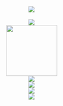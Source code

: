 <h1 align="center"> <a href="https://sunguoqi.com/"> <img src="https://readme-typing-svg.herokuapp.com/?lines=console.log(%22Hello%2C%20World!%22);生活除了代码，还有诗和远方!&center=true&size=27"> </a> </h1>

<div align="center"> <img src="https://metrics.lecoq.io/SFLAQiu?template=classic&config.timezone=Asia%2FShanghai"> </div>

<div align="center"> <img height="137px" src="https://github-readme-stats.vercel.app/api?username=SFLAQiu&hide_title=true&hide_border=true&show_icons=trueline_height=21&text_color=000&icon_color=000&bg_color=0,ea6161,ffc64d,fffc4d,52fa5a&theme=graywhite" /> </div>

<div align="center"> <img src="https://github-readme-stats.vercel.app/api/top-langs/?username=SFLAQiu&hide_title=true&hide_border=true&layout=compact&langs_count=6&text_color=000&icon_color=fff&bg_color=0,52fa5a,4dfcff,c64dff&theme=graywhite" /> </div>

<div align="center"> <img src="https://github-profile-trophy.vercel.app/?username=SFLAQiu" /> </div>

 <!-- 访客统计 -->
<div align="center"> <img src="https://visitor-badge.glitch.me/badge?page_id=SFLAQiu" /> </div>

 <!-- 31 天的 GitHub 活动 -->
<div align="center"> <img src="https://activity-graph.herokuapp.com/graph?username=SFLAQiu&theme=xcode" /> </div>

<!--
**SFLAQiu/SFLAQiu** is a ✨ _special_ ✨ repository because its `README.md` (this file) appears on your GitHub profile.

Here are some ideas to get you started:

- 🔭 I’m currently working on ...
- 🌱 I’m currently learning ...
- 👯 I’m looking to collaborate on ...
- 🤔 I’m looking for help with ...
- 💬 Ask me about ...
- 📫 How to reach me: ...
- 😄 Pronouns: ...
- ⚡ Fun fact: ...
-->
